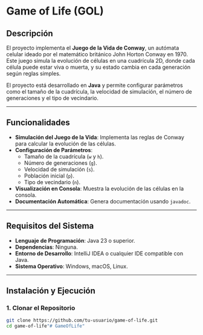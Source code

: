 # Game of Life (GOL)

## Descripción
El proyecto implementa el **Juego de la Vida de Conway**, un autómata celular ideado por el matemático británico John Horton Conway en 1970. Este juego simula la evolución de células en una cuadrícula 2D, donde cada célula puede estar viva o muerta, y su estado cambia en cada generación según reglas simples.

El proyecto está desarrollado en **Java** y permite configurar parámetros como el tamaño de la cuadrícula, la velocidad de simulación, el número de generaciones y el tipo de vecindario.

---

## **Funcionalidades**
- **Simulación del Juego de la Vida**: Implementa las reglas de Conway para calcular la evolución de las células.
- **Configuración de Parámetros**:
    - Tamaño de la cuadrícula (`w` y `h`).
    - Número de generaciones (`g`).
    - Velocidad de simulación (`s`).
    - Población inicial (`p`).
    - Tipo de vecindario (`n`).
- **Visualización en Consola**: Muestra la evolución de las células en la consola.
- **Documentación Automática**: Genera documentación usando `javadoc`.

---

## **Requisitos del Sistema**
- **Lenguaje de Programación**: Java 23 o superior.
- **Dependencias**: Ninguna.
- **Entorno de Desarrollo**: IntelliJ IDEA o cualquier IDE compatible con Java.
- **Sistema Operativo**: Windows, macOS, Linux.

---

## **Instalación y Ejecución**

### 1. **Clonar el Repositorio**
```bash
git clone https://github.com/tu-usuario/game-of-life.git
cd game-of-life"# GameOfLife" 
